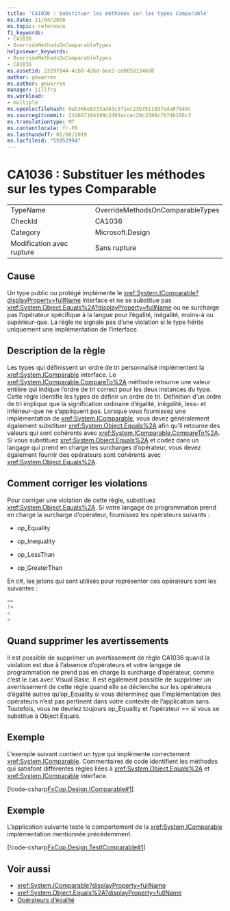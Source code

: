 ```yaml
---
title: 'CA1036 : Substituer les méthodes sur les types Comparable'
ms.date: 11/04/2016
ms.topic: reference
f1_keywords:
- CA1036
- OverrideMethodsOnComparableTypes
helpviewer_keywords:
- OverrideMethodsOnComparableTypes
- CA1036
ms.assetid: 2329f844-4cb8-426d-bee2-cd065d1346d0
author: gewarren
ms.author: gewarren
manager: jillfra
ms.workload:
- multiple
ms.openlocfilehash: 9ab36be0233ad83c5f1ec23b3511937eda07940c
ms.sourcegitcommit: 21d667104199c2493accec20c2388cf674b195c3
ms.translationtype: MT
ms.contentlocale: fr-FR
ms.lasthandoff: 02/08/2019
ms.locfileid: "55952994"
---
```

# <a name="ca1036-override-methods-on-comparable-types"></a>CA1036 : Substituer les méthodes sur les types Comparable

|||
|-|-|
|TypeName|OverrideMethodsOnComparableTypes|
|CheckId|CA1036|
|Category|Microsoft.Design|
|Modification avec rupture|Sans rupture|

## <a name="cause"></a>Cause
 Un type public ou protégé implémente le <xref:System.IComparable?displayProperty=fullName> interface et ne se substitue pas <xref:System.Object.Equals%2A?displayProperty=fullName> ou ne surcharge pas l’opérateur spécifique à la langue pour l’égalité, inégalité, moins-à ou supérieur-que. La règle ne signale pas d’une violation si le type hérite uniquement une implémentation de l’interface.

## <a name="rule-description"></a>Description de la règle

Les types qui définissent un ordre de tri personnalisé implémentent la <xref:System.IComparable> interface. Le <xref:System.IComparable.CompareTo%2A> méthode retourne une valeur entière qui indique l’ordre de tri correct pour les deux instances du type. Cette règle identifie les types de définir un ordre de tri. Définition d’un ordre de tri implique que la signification ordinaire d’égalité, inégalité, less- et inférieur-que ne s’appliquent pas. Lorsque vous fournissez une implémentation de <xref:System.IComparable>, vous devez généralement également substituer <xref:System.Object.Equals%2A> afin qu’il retourne des valeurs qui sont cohérents avec <xref:System.IComparable.CompareTo%2A>. Si vous substituez <xref:System.Object.Equals%2A> et codez dans un langage qui prend en charge les surcharges d’opérateur, vous devez également fournir des opérateurs sont cohérents avec <xref:System.Object.Equals%2A>.

## <a name="how-to-fix-violations"></a>Comment corriger les violations

Pour corriger une violation de cette règle, substituez <xref:System.Object.Equals%2A>. Si votre langage de programmation prend en charge la surcharge d’opérateur, fournissez les opérateurs suivants :

- op_Equality

- op_Inequality

- op_LessThan

- op_GreaterThan

En c#, les jetons qui sont utilisés pour représenter ces opérateurs sont les suivantes :

```csharp
==
!=
<
>
```

## <a name="when-to-suppress-warnings"></a>Quand supprimer les avertissements
 Il est possible de supprimer un avertissement de règle CA1036 quand la violation est due à l’absence d’opérateurs et votre langage de programmation ne prend pas en charge la surcharge d’opérateur, comme c’est le cas avec Visual Basic. Il est également possible de supprimer un avertissement de cette règle quand elle se déclenche sur les opérateurs d’égalité autres qu’op_Equality si vous déterminez que l’implémentation des opérateurs n’est pas pertinent dans votre contexte de l’application sans. Toutefois, vous ne devriez toujours op_Equality et l’opérateur == si vous se substitue à Object.Equals.

## <a name="example"></a>Exemple
 L’exemple suivant contient un type qui implémente correctement <xref:System.IComparable>. Commentaires de code identifient les méthodes qui satisfont différentes règles liées à <xref:System.Object.Equals%2A> et <xref:System.IComparable> interface.

 [!code-csharp[FxCop.Design.IComparable#1](../code-quality/codesnippet/CSharp/ca1036-override-methods-on-comparable-types_1.cs)]

## <a name="example"></a>Exemple
 L’application suivante teste le comportement de la <xref:System.IComparable> implémentation mentionnée précédemment.

 [!code-csharp[FxCop.Design.TestIComparable#1](../code-quality/codesnippet/CSharp/ca1036-override-methods-on-comparable-types_2.cs)]

## <a name="see-also"></a>Voir aussi

- <xref:System.IComparable?displayProperty=fullName>
- <xref:System.Object.Equals%2A?displayProperty=fullName>
- [Opérateurs d’égalité](/dotnet/standard/design-guidelines/equality-operators)